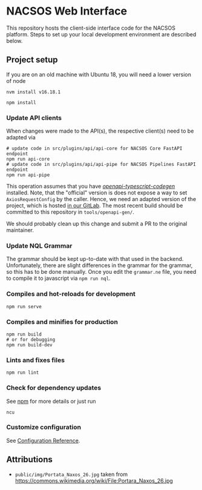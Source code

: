 # NACSOS Web Interface

This repository hosts the client-side interface code for the NACSOS platform.
Steps to set up your local development environment are described below.

## Project setup

If you are on an old machine with Ubuntu 18, you will need a lower version of node
```
nvm install v16.18.1
```

```
npm install
```

### Update API clients  
When changes were made to the API(s), the respective client(s) need to be adapted  via
```
# update code in src/plugins/api/api-core for NACSOS Core FastAPI endpoint
npm run api-core
# update code in src/plugins/api/api-pipe for NACSOS Pipelines FastAPI endpoint
npm run api-pipe
```

This operation assumes that you have [*openapi-typescript-codegen*](https://www.npmjs.com/package/openapi-typescript-codegen) installed. 
Note, that the "official" version is does not expose a way to set `AxiosRequestConfig` by the caller.
Hence, we need an adapted version of the project, which is hosted [in our GitLab](https://gitlab.pik-potsdam.de/mcc-apsis/nacsos/openapi-typescript-codegen).
The most recent build should be committed to this repository in `tools/openapi-gen/`.

We should probably clean up this change and submit a PR to the original maintainer.

### Update NQL Grammar
The grammar should be kept up-to-date with that used in the backend.
Unfortunately, there are slight differences in the grammar for the grammar, so this has to be done manually.
Once you edit the `grammar.ne` file, you need to compile it to javascript via `npm run nql`.


### Compiles and hot-reloads for development
```
npm run serve
```

### Compiles and minifies for production
```
npm run build
# or for debugging
npm run build-dev
```

### Lints and fixes files
```
npm run lint
```

### Check for dependency updates
See [npm](https://www.npmjs.com/package/npm-check-updates) for more details or just run
```
ncu
```

### Customize configuration
See [Configuration Reference](https://cli.vuejs.org/config/).


## Attributions

* `public/img/Portata_Naxos_26.jpg` taken from https://commons.wikimedia.org/wiki/File:Portara_Naxos_26.jpg